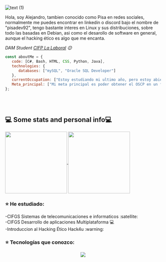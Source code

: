 ![text (1)](https://github.com/Pisa-17/Pisa-17/assets/116753558/fe30708d-a904-4686-ae23-53457283e9f1)

Hola, soy Alejandro, tambien conocido como Pisa en redes sociales, normalmente me puedes encontrar en linkedin o discord bajo el nombre de "pisadev92", tengo bastante interes en Linux y sus distribuciones, sobre todo las basadas en Debian, asi como el desarollo de software en general, aunque el hacking ético es algo que me encanta.

<p><em>DAM Student <a href="https://twitter.com/lalaboralcifp?lang=es">CIFP La Laboral</a> 😊</br>
</em></p>

```javascript
const aboutMe = {
   code: [C#, Bash, HTML, CSS, Python, Java],
   technologies: {
      databases: ["mySQL", "Oracle SQL Developer"]
   },
   currentOccupation: ["Estoy estudiando mi ultimo año, pero estoy abierto a ofertas de trabajo"],
   Meta_principal: ["Mi meta principal es poder obtener el OSCP en un futuro no muy lejano"]
};
```
</br></br>
<h2>💻 Some stats and personal info💻</h2>

<a href="https://github.com/anuraghazra/github-readme-stats">
  <img height=200 align="center" src="https://github-readme-stats.vercel.app/api?username=Pisa-17&theme=merko&locale=es" />
</a>
<a href="https://github.com/anuraghazra/convoychat">
  <img height=200 align="center" src="https://github-readme-stats.vercel.app/api/top-langs?username=Pisa-17&layout=compact&langs_count=8&card_width=320&theme=merko&locale=es" />
</a>

<h3>⭐️ He estudiado:</h3>
      -CIFGS Sistemas de telecomunicaciones e informaticos :satellite:</br>
      -CIFGS Desarrollo de aplicaciones Multiplataforma 💻</br>
      -Introduccion al Hacking Ético Hack4u :warning:

<h3>⭐️ Tecnologías que conozco: </h3>
<p align="center">
     <a href="https://skillicons.dev">
    <img src="https://skillicons.dev/icons?i=java,cs,kotlin,html,css,docker,arch,debian,kali,ubuntu,linux,windows,idea,androidstudio,mysql,obsidian,spring,dotnet,vim,neovim,latex" />
  </a>
<p>

<!---
Pisa-17/Pisa-17 is a ✨ special ✨ repository because its `README.md` (this file) appears on your GitHub profile.
You can click the Preview link to take a look at your changes.
--->
